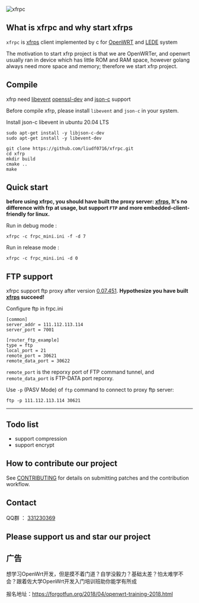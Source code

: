 ![xfrpc](https://github.com/liudf0716/xfrpc/blob/master/logo.png)


## What is xfrpc and why start xfrps

`xfrpc` is [xfrps](https://github.com/liudf0716/xfrps) client implemented by c for [OpenWRT](https://github.com/openwrt/openwrt) and [LEDE](https://github.com/lede-project/source) system

The motivation to start xfrp project is that we are OpenWRTer, and openwrt usually ran in device which has little ROM and RAM space, however golang always need more space and memory; therefore we start xfrp project.


## Compile

xfrp need [libevent](https://github.com/libevent/libevent) [openssl-dev](https://github.com/openssl/openssl) and [json-c](https://github.com/json-c/json-c) support

Before compile xfrp, please install `libevent` and `json-c` in your system.

Install json-c libevent in ubuntu 20.04 LTS

```shell
sudo apt-get install -y libjson-c-dev
sudo apt-get install -y libevent-dev
```

```shell
git clone https://github.com/liudf0716/xfrpc.git
cd xfrp
mkdir build
cmake ..
make
```

## Quick start

**before using xfrpc, you should have built the proxy server: [xfrps](https://github.com/liudf0716/xfrps), It's no difference with frp at usage, but support `FTP` and more embedded-client-friendly for linux.**

Run in debug mode :

```shell
xfrpc -c frpc_mini.ini -f -d 7 
```

Run in release mode :

```shell
xfrpc -c frpc_mini.ini -d 0
```

## FTP support

xfrpc support ftp proxy after version [0.07.451](https://github.com/liudf0716/xfrpc/tree/0.07.451). **Hypothesize you have built [xfrps](https://github.com/liudf0716/xfrps) succeed!**

Configure ftp in frpc.ini

```
[common]
server_addr = 111.112.113.114
server_port = 7001

[router_ftp_example]
type = ftp
local_port = 21
remote_port = 30621
remote_data_port = 30622
```

`remote_port` is the reporxy port of FTP command tunnel, and `remote_data_port` is FTP-DATA port reporxy. 

Use `-p` (PASV Mode) of `ftp` command to connect to proxy ftp server:

```
ftp -p 111.112.113.114 30621
```

----

## Todo list

- support compression
- support encrypt


## How to contribute our project

See [CONTRIBUTING](https://github.com/liudf0716/xfrpc/blob/master/CONTRIBUTING.md) for details on submitting patches and the contribution workflow.

## Contact

QQ群 ： [331230369](https://jq.qq.com/?_wv=1027&k=47QGEhL)


## Please support us and star our project

## 广告

想学习OpenWrt开发，但是摸不着门道？自学没毅力？基础太差？怕太难学不会？跟着佐大学OpenWrt开发入门培训班助你能学有所成

报名地址：https://forgotfun.org/2018/04/openwrt-training-2018.html

